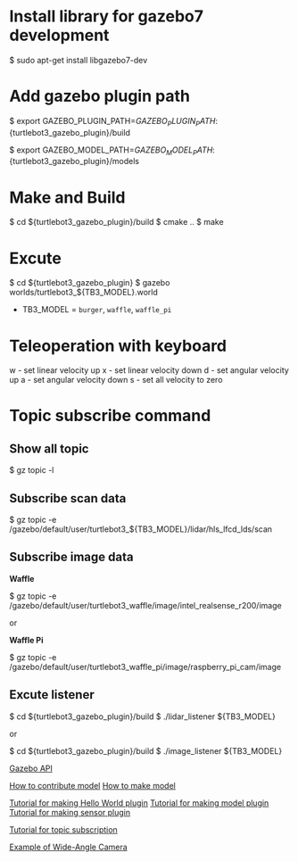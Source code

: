 # Install library for gazebo7 development

$ sudo apt-get install libgazebo7-dev

# Add gazebo plugin path

$ export GAZEBO_PLUGIN_PATH=$GAZEBO_PLUGIN_PATH:${turtlebot3_gazebo_plugin}/build

$ export GAZEBO_MODEL_PATH=$GAZEBO_MODEL_PATH:${turtlebot3_gazebo_plugin}/models

# Make and Build

$ cd ${turtlebot3_gazebo_plugin}/build
$ cmake ..
$ make

# Excute

$ cd ${turtlebot3_gazebo_plugin}
$ gazebo worlds/turtlebot3_${TB3_MODEL}.world

  - TB3_MODEL = `burger`, `waffle`, `waffle_pi`

# Teleoperation with keyboard

w - set linear velocity up 
x - set linear velocity down
d - set angular velocity up
a - set angular velocity down
s - set all velocity to zero

# Topic subscribe command

## Show all topic
$ gz topic -l

## Subscribe scan data
$ gz topic -e /gazebo/default/user/turtlebot3_${TB3_MODEL}/lidar/hls_lfcd_lds/scan

## Subscribe image data

**Waffle**

$ gz topic -e /gazebo/default/user/turtlebot3_waffle/image/intel_realsense_r200/image

or

**Waffle Pi**

$ gz topic -e /gazebo/default/user/turtlebot3_waffle_pi/image/raspberry_pi_cam/image

## Excute listener

$ cd ${turtlebot3_gazebo_plugin}/build
$ ./lidar_listener ${TB3_MODEL}

or

$ cd ${turtlebot3_gazebo_plugin}/build
$ ./image_listener ${TB3_MODEL}


[Gazebo API](http://osrf-distributions.s3.amazonaws.com/gazebo/api/dev/index.html)

[How to contribute model](http://gazebosim.org/tutorials?tut=model_contrib&cat=build_robot)
[How to make model](http://gazebosim.org/tutorials?tut=build_model&cat=build_robot)

[Tutorial for making Hello World plugin](http://gazebosim.org/tutorials?tut=plugins_hello_world&cat=write_plugin)
[Tutorial for making model plugin](http://gazebosim.org/tutorials?cat=guided_i&tut=guided_i5)
[Tutorial for making sensor plugin](http://gazebosim.org/tutorials?tut=contact_sensor)

[Tutorial for topic subscription](http://gazebosim.org/tutorials?tut=topics_subscribed)

[Example of Wide-Angle Camera](http://gazebosim.org/tutorials?tut=wide_angle_camera&branch=wideanglecamera)
